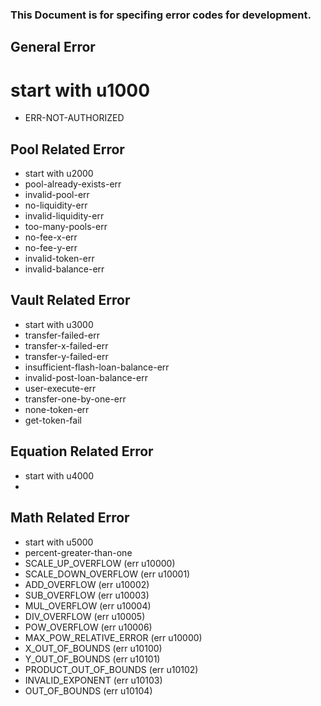 ### This Document is for specifing error codes for development.

## General Error
 # start with u1000
 - ERR-NOT-AUTHORIZED

## Pool Related Error
 - start with u2000
 - pool-already-exists-err
 - invalid-pool-err
 - no-liquidity-err
 - invalid-liquidity-err
 - too-many-pools-err
 - no-fee-x-err
 - no-fee-y-err
 - invalid-token-err
 - invalid-balance-err
   
## Vault Related Error 
 - start with u3000
 - transfer-failed-err
 - transfer-x-failed-err
 - transfer-y-failed-err
 - insufficient-flash-loan-balance-err 
 - invalid-post-loan-balance-err 
 - user-execute-err
 - transfer-one-by-one-err 
 - none-token-err 
 - get-token-fail 

## Equation Related Error 
 - start with u4000
 - 

## Math Related Error
- start with u5000
- percent-greater-than-one
- SCALE_UP_OVERFLOW (err u10000)
- SCALE_DOWN_OVERFLOW (err u10001)
- ADD_OVERFLOW (err u10002)
- SUB_OVERFLOW (err u10003)
- MUL_OVERFLOW (err u10004)
- DIV_OVERFLOW (err u10005)
- POW_OVERFLOW (err u10006)
- MAX_POW_RELATIVE_ERROR (err u10000)
- X_OUT_OF_BOUNDS (err u10100)
- Y_OUT_OF_BOUNDS (err u10101)
- PRODUCT_OUT_OF_BOUNDS (err u10102)
- INVALID_EXPONENT (err u10103)
- OUT_OF_BOUNDS (err u10104)
